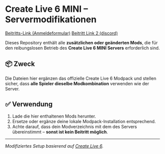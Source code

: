 # Create Live 6 MINI – Servermodifikationen
[Beitritts-Link (Anmeldeformular)](https://docs.google.com/forms/d/e/1FAIpQLSdvN4HxVZ1-8ssSSRdusYjK6ZkD86xiI4xEtm4XIucYfBWjcw/viewform)
[Beitritt Link 2 (discord)](https://discord.gg/U8TveSte89)

Dieses Repository enthält alle **zusätzlichen oder geänderten Mods**, die für den reibungslosen Betrieb des **Create Live 6 MINI Servers** erforderlich sind.

## 📦 Zweck

Die Dateien hier ergänzen das offizielle Create Live 6 Modpack und stellen sicher, dass **alle Spieler dieselbe Modkombination** verwenden wie der Server.

## ✅ Verwendung

1. Lade die hier enthaltenen Mods herunter.
2. Ersetze oder ergänze deine lokale Modpack-Installation entsprechend.
3. Achte darauf, dass dein Modverzeichnis mit dem des Servers übereinstimmt – **sonst ist kein Beitritt möglich**.

---

*Modifiziertes Setup basierend auf [Create Live 6](https://www.curseforge.com/minecraft/modpacks/create-live-6).*
